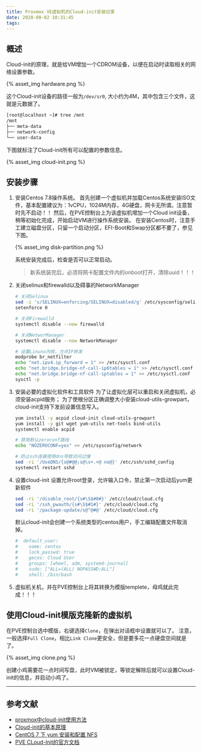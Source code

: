 ```yaml
---
title: Proxmox VE虚拟机的Cloud-init安装记录
date: 2020-08-02 10:31:45
tags:
---
```


## 概述

Cloud-init的原理，就是给VM增加一个CDROM设备，以便在启动时读取相关的网络设置参数。

{% asset_img hardware.png %}

这个Cloud-init设备的路径一般为`/dev/sr0`, 大小约为4M，其中包含三个文件，这就是元数据了。

``` sh
[root@localhost ~]# tree /mnt
/mnt
├── meta-data
├── network-config
└── user-data
```

下图就标注了Cloud-init所有可以配置的参数信息。

{% asset_img cloud-init.png %}

## 安装步骤

1. 安装Centos 7.8操作系统。
    首先创建一个虚拟机并加载Centos系统安装ISO文件，基本配置建议为：1vCPU，1024M内存，4G硬盘，网卡无所谓。注意暂时先不启动！！
    然后，在PVE控制台上为该虚拟机增加一个Cloud init设备，稍等初始化完成，开始启动VM进行操作系统安装。
    在安装Centos时，注意手工建立磁盘分区，只留一个启动分区，EFI-Boot和Swap分区都不要了，参见下图。

   {% asset_img disk-partition.png %}

    系统安装完成后，检查是否可以正常启动。

    > 新系统装完后，必须将网卡配置文件内的onboot打开，清除uuid！！！

2. 关闭selinux和firewalld以及碍事的NetworkManager

    ``` sh
    # 关闭Selinux
    sed -i 's/SELINUX=enforcing/SELINUX=disabled/g' /etc/sysconfig/selinux
    setenforce 0

    # 关闭Firewalld
    systemctl disable --now firewalld

    # 关闭NetworManager
    systemctl disable --now NetworkManager

    # 设置Linunx内核，允许IP转发
    modprobe br_netfilter
    echo "net.ipv4.ip_forward = 1" >> /etc/sysctl.conf
    echo "net.bridge.bridge-nf-call-ip6tables = 1" >> /etc/sysctl.conf
    echo "net.bridge.bridge-nf-call-iptables = 1" >> /etc/sysctl.conf
    sysctl -p
    ```

3. 安装必要的虚拟化软件和工具软件
   为了让虚拟化层可以重启和关闭虚拟机，必须安装acpid服务；
   为了使根分区正确调整大小安装cloud-utils-growpart，cloud-init支持下发前设置信息写入。

    ``` sh
    yum install -y acpid cloud-init cloud-utils-growpart
    yum install -y git wget yum-utils net-tools bind-utils
    systemctl enable acpid

    # 禁用默认zeroconf路线
    echo "NOZEROCONF=yes" >> /etc/sysconfig/network

    # 防止ssh连接使用dns导致访问过慢
    sed -ri '/UseDNS/{s@#@@;s@\s+.+@ no@}' /etc/ssh/sshd_config
    systemctl restart sshd
    ```

4. 设置cloud-init
    设置允许root登录，允许输入口令，禁止第一次启动后yum更新软件

    ``` sh
    sed -ri '/disable_root/{s#\S$#0#}' /etc/cloud/cloud.cfg
    sed -ri '/ssh_pwauth/{s#\S$#1#}' /etc/cloud/cloud.cfg
    sed -ri '/package-update/s@^@#@' /etc/cloud/cloud.cfg
    ```

    默认cloud-init会创建一个系统类型的centos用户，手工编辑配置文件取消掉。

    ``` conf
    #  default_user:
    #    name: centos
    #    lock_passwd: true
    #    gecos: Cloud User
    #    groups: [wheel, adm, systemd-journal]
    #    sudo: ["ALL=(ALL) NOPASSWD:ALL"]
    #    shell: /bin/bash
    ```

5. 虚拟机关机，并在PVE控制台上将其转换为模版templete，母鸡就此完成！！！

## 使用Cloud-init模版克隆新的虚拟机

在PVE控制台选中模版，右键选择`Clone`，在弹出对话框中设置就可以了。
注意，一般选择`Full Clone`，相比`Link Clone`更安全，但是要多花一点硬盘空间就是了。

{% asset_img clone.png %}

创建小鸡需要花一点时间写盘，此时VM被锁定，等锁定解除后就可以设置Cloud-init的信息，并启动小鸡了。

---

## 参考文献

- [proxmox中cloud-init使用方法](https://kinkinlu.com/2019/04/18/proxmox%E4%B8%ADcloud-init%E4%BD%BF%E7%94%A8%E6%96%B9%E6%B3%95/)
- [Cloud-init的基本原理](https://xixiliguo.github.io/post/cloud-init-1/)
- [CentOS 7 下 yum 安装和配置 NFS](https://qizhanming.com/blog/2018/08/08/how-to-install-nfs-on-centos-7)
- [PVE CLoud-Init的官方文档](https://pve.proxmox.com/wiki/Cloud-Init_Support)